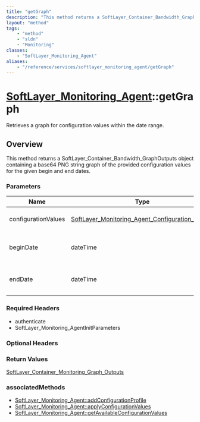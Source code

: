 ```yaml
---
title: "getGraph"
description: "This method returns a SoftLayer_Container_Bandwidth_GraphOutputs object containing a base64 PNG string graph of the prov... "
layout: "method"
tags:
    - "method"
    - "sldn"
    - "Monitoring"
classes:
    - "SoftLayer_Monitoring_Agent"
aliases:
    - "/reference/services/softlayer_monitoring_agent/getGraph"
---
```

# [SoftLayer_Monitoring_Agent](/reference/services/SoftLayer_Monitoring_Agent)::getGraph

Retrieves a graph for configuration values within the date range.


## Overview 
This method returns a SoftLayer_Container_Bandwidth_GraphOutputs object containing a base64 PNG string graph of the provided configuration values for the given begin and end dates. 

### Parameters 
|Name | Type | Description |
| --- | --- | --- |
|configurationValues| <a href='/reference/datatypes/SoftLayer_Monitoring_Agent_Configuration_Value'>SoftLayer_Monitoring_Agent_Configuration_Value[] </a>| The configuration values to be|
|beginDate| dateTime| $beginDate           Graph start date and time|
|endDate| dateTime| $endDate             Graph end date and time|


### Required Headers
* authenticate
* SoftLayer_Monitoring_AgentInitParameters

### Optional Headers

### Return Values
<a href='/reference/datatypes/SoftLayer_Container_Monitoring_Graph_Outputs'>SoftLayer_Container_Monitoring_Graph_Outputs </a>


### associatedMethods

*  [SoftLayer_Monitoring_Agent::addConfigurationProfile](/reference/services/SoftLayer_Monitoring_Agent/addConfigurationProfile )
*  [SoftLayer_Monitoring_Agent::applyConfigurationValues](/reference/services/SoftLayer_Monitoring_Agent/applyConfigurationValues )
*  [SoftLayer_Monitoring_Agent::getAvailableConfigurationValues](/reference/services/SoftLayer_Monitoring_Agent/getAvailableConfigurationValues )

